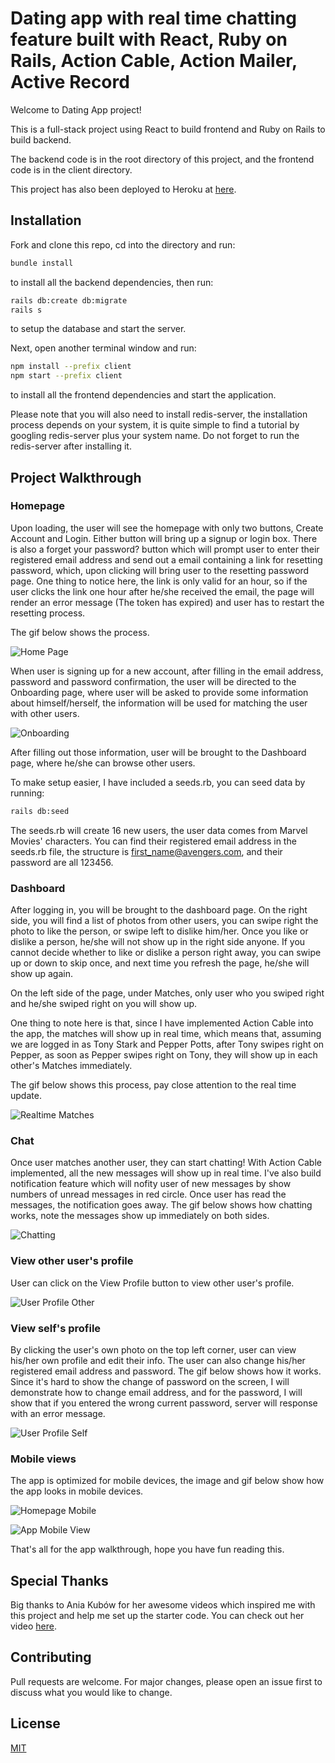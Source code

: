 # Dating app with real time chatting feature built with React, Ruby on Rails, Action Cable, Action Mailer, Active Record

Welcome to Dating App project!

This is a full-stack project using React to build frontend and Ruby on Rails to build backend.

The backend code is in the root directory of this project, and the frontend code is in the client directory.

This project has also been deployed to Heroku at [here](https://sinder.ai).

## Installation

Fork and clone this repo, cd into the directory and run:

```bash
bundle install
```

to install all the backend dependencies, then run:

```bash
rails db:create db:migrate
rails s
```

to setup the database and start the server.

Next, open another terminal window and run:

```bash
npm install --prefix client
npm start --prefix client
```

to install all the frontend dependencies and start the application.

Please note that you will also need to install redis-server, the installation process depends on your system, it is quite simple to find a tutorial by googling redis-server plus your system name. Do not forget to run the redis-server after installing it.

## Project Walkthrough

### Homepage

Upon loading, the user will see the homepage with only two buttons, Create Account and Login. Either button will bring up a signup or login box. There is also a forget your password? button which will prompt user to enter their registered email address and send out a email containing a link for resetting password, which, upon clicking will bring user to the resetting password page. One thing to notice here, the link is only valid for an hour, so if the user clicks the link one hour after he/she received the email, the page will render an error message (The token has expired) and user has to restart the resetting process.

The gif below shows the process.

![Home Page](/images/homepage.gif)

When user is signing up for a new account, after filling in the email address, password and password confirmation, the user will be directed to the Onboarding page, where user will be asked to provide some information about himself/herself, the information will be used for matching the user with other users.

![Onboarding](/images/onboarding.png)

After filling out those information, user will be brought to the Dashboard page, where he/she can browse other users.

To make setup easier, I have included a seeds.rb, you can seed data by running:

```bash
rails db:seed
```

The seeds.rb will create 16 new users, the user data comes from Marvel Movies' characters. You can find their registered email address in the seeds.rb file, the structure is first_name@avengers.com, and their password are all 123456.

### Dashboard

After logging in, you will be brought to the dashboard page. On the right side, you will find a list of photos from other users, you can swipe right the photo to like the person, or swipe left to dislike him/her. Once you like or dislike a person, he/she will not show up in the right side anyone. If you cannot decide whether to like or dislike a person right away, you can swipe up or down to skip once, and next time you refresh the page, he/she will show up again.

On the left side of the page, under Matches, only user who you swiped right and he/she swiped right on you will show up.

One thing to note here is that, since I have implemented Action Cable into the app, the matches will show up in real time, which means that, assuming we are logged in as Tony Stark and Pepper Potts, after Tony swipes right on Pepper, as soon as Pepper swipes right on Tony, they will show up in each other's Matches immediately.

The gif below shows this process, pay close attention to the real time update.

![Realtime Matches](/images/realtime_matches.gif)

### Chat

Once user matches another user, they can start chatting! With Action Cable implemented, all the new messages will show up in real time. I've also build notification feature which will nofity user of new messages by show numbers of unread messages in red circle. Once user has read the messages, the notification goes away. The gif below shows how chatting works, note the messages show up immediately on both sides.

![Chatting](/images/chatting.gif)

### View other user's profile

User can click on the View Profile button to view other user's profile.

![User Profile Other](/images/user_profile_other.png)

### View self's profile

By clicking the user's own photo on the top left corner, user can view his/her own profile and edit their info. The user can also change his/her registered email address and password. The gif below shows how it works. Since it's hard to show the change of password on the screen, I will demonstrate how to change email address, and for the password, I will show that if you entered the wrong current password, server will response with an error message.

![User Profile Self](/images/user_profile_self.gif)

### Mobile views

The app is optimized for mobile devices, the image and gif below show how the app looks in mobile devices.

![Homepage Mobile](/images/homepage_mobile.png)

![App Mobile View](/images/app_mobile_view.gif)

That's all for the app walkthrough, hope you have fun reading this.

## Special Thanks

Big thanks to Ania Kubów for her awesome videos which inspired me with this project and help me set up the starter code. You can check out her video [here](https://www.youtube.com/watch?v=Q70IMS-Qnjk).

## Contributing

Pull requests are welcome. For major changes, please open an issue first to discuss what you would like to change.

## License

[MIT](https://choosealicense.com/licenses/mit/)

